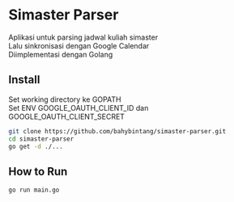 # Simaster Parser
Aplikasi untuk parsing jadwal kuliah simaster <br />
Lalu sinkronisasi dengan Google Calendar <br />
Diimplementasi dengan Golang

## Install
Set working directory ke GOPATH <br />
Set ENV GOOGLE_OAUTH_CLIENT_ID dan GOOGLE_OAUTH_CLIENT_SECRET
```bash
git clone https://github.com/bahybintang/simaster-parser.git
cd simaster-parser
go get -d ./...
```

## How to Run
```bash
go run main.go
```